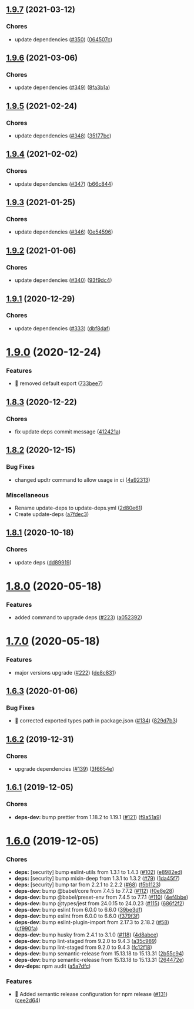 ## [1.9.7](https://github.com/rjchow/nod/compare/v1.9.6...v1.9.7) (2021-03-12)


### Chores

* update dependencies ([#350](https://github.com/rjchow/nod/issues/350)) ([064507c](https://github.com/rjchow/nod/commit/064507c45d23460bc47aae188f742108f2c9ac0d))

## [1.9.6](https://github.com/rjchow/nod/compare/v1.9.5...v1.9.6) (2021-03-06)


### Chores

* update dependencies ([#349](https://github.com/rjchow/nod/issues/349)) ([8fa3b1a](https://github.com/rjchow/nod/commit/8fa3b1adaa9ed20e3b77f0653b35c2415b278bf7))

## [1.9.5](https://github.com/rjchow/nod/compare/v1.9.4...v1.9.5) (2021-02-24)


### Chores

* update dependencies ([#348](https://github.com/rjchow/nod/issues/348)) ([35177bc](https://github.com/rjchow/nod/commit/35177bc9e6977af6bc6c07052148e8a040d0d496))

## [1.9.4](https://github.com/rjchow/nod/compare/v1.9.3...v1.9.4) (2021-02-02)


### Chores

* update dependencies ([#347](https://github.com/rjchow/nod/issues/347)) ([b66c844](https://github.com/rjchow/nod/commit/b66c844903661bd4e60eac43d55805e50b8f09ed))

## [1.9.3](https://github.com/rjchow/nod/compare/v1.9.2...v1.9.3) (2021-01-25)


### Chores

* update dependencies ([#346](https://github.com/rjchow/nod/issues/346)) ([0e54596](https://github.com/rjchow/nod/commit/0e54596741a9c41e0320dc6f52aaaa1a9f64ed64))

## [1.9.2](https://github.com/rjchow/nod/compare/v1.9.1...v1.9.2) (2021-01-06)


### Chores

* update dependencies ([#340](https://github.com/rjchow/nod/issues/340)) ([93f9dc4](https://github.com/rjchow/nod/commit/93f9dc47ec377f5b197348073c7d56a8fb5684f1))

## [1.9.1](https://github.com/rjchow/nod/compare/v1.9.0...v1.9.1) (2020-12-29)


### Chores

* update dependencies ([#333](https://github.com/rjchow/nod/issues/333)) ([dbf8daf](https://github.com/rjchow/nod/commit/dbf8daf553d5ec6d68d1ce06bbd05d5c4a3e2b8a))

# [1.9.0](https://github.com/rjchow/nod/compare/v1.8.3...v1.9.0) (2020-12-24)


### Features

* 🎸 removed default export ([733bee7](https://github.com/rjchow/nod/commit/733bee790e339154e1d2dde34cd952934d7e8800))

## [1.8.3](https://github.com/rjchow/nod/compare/v1.8.2...v1.8.3) (2020-12-22)


### Chores

* fix update deps commit message ([412421a](https://github.com/rjchow/nod/commit/412421a8902c8c4672a7264d0abbad01763b4976))

## [1.8.2](https://github.com/rjchow/nod/compare/v1.8.1...v1.8.2) (2020-12-15)


### Bug Fixes

* changed updtr command to allow usage in ci ([4a92313](https://github.com/rjchow/nod/commit/4a9231377151055767c32179b57b9bd8aa52fc06))


### Miscellaneous

* Rename update-deps to update-deps.yml ([2d80e61](https://github.com/rjchow/nod/commit/2d80e61881aac084be065cba057854a5599156e8))
* Create update-deps ([a7fdec3](https://github.com/rjchow/nod/commit/a7fdec34dd6a3f9ea09cb59a3ba9695291527deb))

## [1.8.1](https://github.com/rjchow/nod/compare/v1.8.0...v1.8.1) (2020-10-18)


### Chores

* update deps ([dd89919](https://github.com/rjchow/nod/commit/dd89919525e56f5eb605c8700c10e0e3f787e830))

# [1.8.0](https://github.com/rjchow/nod/compare/v1.7.0...v1.8.0) (2020-05-18)


### Features

* added command to upgrade deps ([#223](https://github.com/rjchow/nod/issues/223)) ([a052392](https://github.com/rjchow/nod/commit/a0523927832b8d34c5b9ae77adabe3a445aec0e7))

# [1.7.0](https://github.com/rjchow/nod/compare/v1.6.3...v1.7.0) (2020-05-18)


### Features

* major versions upgrade ([#222](https://github.com/rjchow/nod/issues/222)) ([de8c831](https://github.com/rjchow/nod/commit/de8c831e599488c64bede2d3c709f1b04c3a4aba))

## [1.6.3](https://github.com/rjchow/nod/compare/v1.6.2...v1.6.3) (2020-01-06)


### Bug Fixes

* 🐛 corrected exported types path in package.json ([#134](https://github.com/rjchow/nod/issues/134)) ([829d7b3](https://github.com/rjchow/nod/commit/829d7b3abf3ccf8f9b37f7c11dbf38ee807a66d3))

## [1.6.2](https://github.com/rjchow/nod/compare/v1.6.1...v1.6.2) (2019-12-31)


### Chores

* upgrade dependencies ([#139](https://github.com/rjchow/nod/issues/139)) ([3f6654e](https://github.com/rjchow/nod/commit/3f6654e66aa71f9e69578f683fb47bf0c279fcda))

## [1.6.1](https://github.com/rjchow/nod/compare/v1.6.0...v1.6.1) (2019-12-05)


### Chores

* **deps-dev:** bump prettier from 1.18.2 to 1.19.1 ([#121](https://github.com/rjchow/nod/issues/121)) ([f9a51a9](https://github.com/rjchow/nod/commit/f9a51a93139dbb61152b3568550443279967e7a3))

# [1.6.0](https://github.com/rjchow/nod/compare/v1.5.0...v1.6.0) (2019-12-05)


### Chores

* **deps:** [security] bump eslint-utils from 1.3.1 to 1.4.3 ([#102](https://github.com/rjchow/nod/issues/102)) ([e8982ed](https://github.com/rjchow/nod/commit/e8982edb1ec0c3cb2e5a971bd033737a637b31e9))
* **deps:** [security] bump mixin-deep from 1.3.1 to 1.3.2 ([#79](https://github.com/rjchow/nod/issues/79)) ([1da45f7](https://github.com/rjchow/nod/commit/1da45f74ba2de4d425a5a57c97f83c41cac6bb30))
* **deps:** [security] bump tar from 2.2.1 to 2.2.2 ([#68](https://github.com/rjchow/nod/issues/68)) ([f5b1123](https://github.com/rjchow/nod/commit/f5b1123031eea56e31ca5d1b082c7515906488b3))
* **deps-dev:** bump @babel/core from 7.4.5 to 7.7.2 ([#112](https://github.com/rjchow/nod/issues/112)) ([f0e8e28](https://github.com/rjchow/nod/commit/f0e8e28c34430de2f52771e2e25c2cfe5a1b7d9b))
* **deps-dev:** bump @babel/preset-env from 7.4.5 to 7.7.1 ([#110](https://github.com/rjchow/nod/issues/110)) ([4ef4bbe](https://github.com/rjchow/nod/commit/4ef4bbe622f2062fb2480f4cd83863e676e89e51))
* **deps-dev:** bump @types/jest from 24.0.15 to 24.0.23 ([#115](https://github.com/rjchow/nod/issues/115)) ([686f2f2](https://github.com/rjchow/nod/commit/686f2f29d521ff27ab9e9cee12e982433bacf50b))
* **deps-dev:** bump eslint from 6.0.0 to 6.6.0 ([39be3df](https://github.com/rjchow/nod/commit/39be3dff033552907838cbd2a658ae1dcc0ef68e))
* **deps-dev:** bump eslint from 6.0.0 to 6.6.0 ([f379f3f](https://github.com/rjchow/nod/commit/f379f3f9553e2a4024641be5746d30b2653f5092))
* **deps-dev:** bump eslint-plugin-import from 2.17.3 to 2.18.2 ([#58](https://github.com/rjchow/nod/issues/58)) ([cf990fa](https://github.com/rjchow/nod/commit/cf990fa505d98c19765165487f5df3da40f2275c))
* **deps-dev:** bump husky from 2.4.1 to 3.1.0 ([#118](https://github.com/rjchow/nod/issues/118)) ([4d8abce](https://github.com/rjchow/nod/commit/4d8abce43d646c7b41740699fa7a597d02c15d30))
* **deps-dev:** bump lint-staged from 9.2.0 to 9.4.3 ([a35c989](https://github.com/rjchow/nod/commit/a35c98935577da520d96bdef20f98bb740c1fff0))
* **deps-dev:** bump lint-staged from 9.2.0 to 9.4.3 ([fc12f18](https://github.com/rjchow/nod/commit/fc12f189a3a7d01de90de80c2d0c609aa6274c1d))
* **deps-dev:** bump semantic-release from 15.13.18 to 15.13.31 ([2b55c94](https://github.com/rjchow/nod/commit/2b55c9474e19f7ea23df95a21f185429371c435b))
* **deps-dev:** bump semantic-release from 15.13.18 to 15.13.31 ([264472e](https://github.com/rjchow/nod/commit/264472e74d7ed5ac76cc82e5485ed796cddb0f99))
* **dev-deps:** npm audit ([a5a7dfc](https://github.com/rjchow/nod/commit/a5a7dfcd3d825bb9c110c26e31391777a14a74b1))


### Features

* 🎸 Added semantic release configuration for npm release ([#131](https://github.com/rjchow/nod/issues/131)) ([cee2d64](https://github.com/rjchow/nod/commit/cee2d645cabff1f1b6ba50635e8fc2e993dd5ef8))

